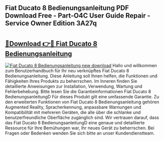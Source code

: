 ## Fiat Ducato 8 Bedienungsanleitung PDF Download Free - Part-O4C User Guide Repair - Service Owner Edition 3A27q

# <h2><a href="http://df4gem.blite.top/?on=Fiat+Ducato+8+Bedienungsanleitung">🔗Download 👉🔴 Fiat Ducato 8 Bedienungsanleitung</a></h2>

[![Fiat Ducato 8 Bedienungsanleitung new download](https://i.imgur.com/lujVjoI.png)](http://df4gem.blite.top/?on=Fiat+Ducato+8+Bedienungsanleitung)
Hallo und willkommen zum Benutzerhandbuch für Ihr neu verknüpftes Fiat Ducato 8 Bedienungsanleitung. Diese Anleitung soll Ihnen helfen, die Funktionen und Fähigkeiten Ihres Produkts zu beherrschen. Im Inneren finden Sie detaillierte Anweisungen zur Installation, Verwendung, Wartung und Fehlerbehebung. Bitte lesen Sie die Garantieinformationen Fiat Ducato 8 BedienungsanleitungD Für dieses Produkt gilt eine umfassende Garantie. Zu den erweiterten Funktionen von Fiat Ducato 8 Bedienungsanleitung gehören Augmented Reality, Spracherkennung, anpassbare Warnungen und Kompatibilität mit mehreren Geräten, die alle über die schlanke und benutzerfreundliche Oberfläche zugänglich sind. Wir vertrauen darauf, dass das Fiat Ducato 8 BedienungsanleitungD eine genaue und detaillierte Ressource für Ihre Bemühungen war, Ihr neues Gerät zu beherrschen. Bei Fragen oder Bedenken wenden Sie sich bitte an unser Kundendienstteam.
